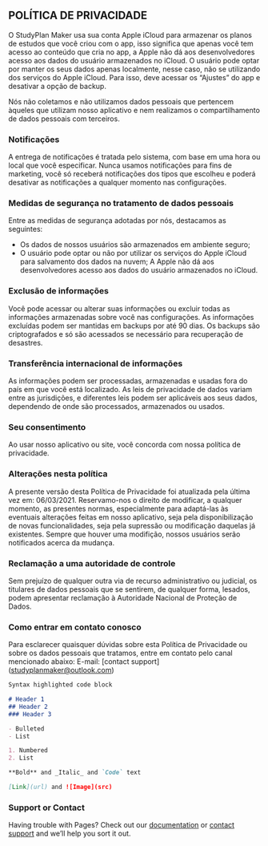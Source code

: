 ## POLÍTICA DE PRIVACIDADE

O StudyPlan Maker usa sua conta Apple iCloud para armazenar os planos de estudos que você criou com o app, isso significa que apenas você tem acesso ao conteúdo que cria no app, a Apple não dá aos desenvolvedores acesso aos dados do usuário armazenados no iCloud. O usuário pode optar por manter os seus dados apenas localmente, nesse caso, não se utilizando dos serviços do Apple iCloud. Para isso, deve acessar os “Ajustes” do app e desativar a opção de backup.

Nós não coletamos e não utilizamos dados pessoais que pertencem àqueles que utilizam nosso aplicativo e nem realizamos o compartilhamento de dados pessoais com terceiros.

### Notificações

A entrega de notificações é tratada pelo sistema, com base em uma hora ou local que você especificar. Nunca usamos notificações para fins de marketing, você só receberá notificações dos tipos que escolheu e poderá desativar as notificações a qualquer momento nas configurações.

### Medidas de segurança no tratamento de dados pessoais

Entre as medidas de segurança adotadas por nós, destacamos as seguintes:
- Os dados de nossos usuários são armazenados em ambiente seguro;	 
- O usuário pode optar ou não por utilizar os serviços do Apple iCloud para salvamento dos dados na nuvem; A Apple não dá aos desenvolvedores acesso aos dados do usuário armazenados no iCloud.

### Exclusão de informações

Você pode acessar ou alterar suas informações ou excluir todas as informações armazenadas sobre você nas configurações. As informações excluídas podem ser mantidas em backups por até 90 dias. Os backups são criptografados e só são acessados se necessário para recuperação de desastres.

### Transferência internacional de informações

As informações podem ser processadas, armazenadas e usadas fora do país em que você está localizado. As leis de privacidade de dados variam entre as jurisdições, e diferentes leis podem ser aplicáveis aos seus dados, dependendo de onde são processados, armazenados ou usados.

### Seu consentimento

Ao usar nosso aplicativo ou site, você concorda com nossa política de privacidade.

### Alterações nesta política

A presente versão desta Política de Privacidade foi atualizada pela última vez em: 06/03/2021.
Reservamo-nos o direito de modificar, a qualquer momento, as presentes normas, especialmente para adaptá-las às eventuais alterações feitas em nosso aplicativo, seja pela disponibilização de novas funcionalidades, seja pela supressão ou modificação daquelas já existentes.
Sempre que houver uma modifição, nossos usuários serão notificados acerca da mudança.


### Reclamação a uma autoridade de controle

Sem prejuízo de qualquer outra via de recurso administrativo ou judicial, os titulares de dados pessoais que se sentirem, de qualquer forma, lesados, podem apresentar reclamação à Autoridade Nacional de Proteção de Dados.

### Como entrar em contato conosco

Para esclarecer quaisquer dúvidas sobre esta Política de Privacidade ou sobre os dados pessoais que tratamos, entre em contato pelo canal mencionado abaixo:
E-mail: [contact support] (studyplanmaker@outlook.com)


```markdown
Syntax highlighted code block

# Header 1
## Header 2
### Header 3

- Bulleted
- List

1. Numbered
2. List

**Bold** and _Italic_ and `Code` text

[Link](url) and ![Image](src)
```

### Support or Contact

Having trouble with Pages? Check out our [documentation](https://docs.github.com/categories/github-pages-basics/) or [contact support](https://support.github.com/contact) and we’ll help you sort it out.
